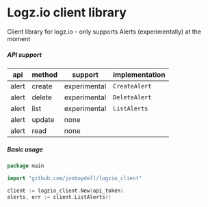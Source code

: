 # Logz.io client library

Client library for logz.io - only supports Alerts (experimentally) at the moment

##### API support

|api  |method|support     |implementation|
|-----|------|------------|--------------|
|alert|create|experimental|`CreateAlert` |
|alert|delete|experimental|`DeleteAlert` |
|alert|list  |experimental|`ListAlerts`  |
|alert|update|none        |              |
|alert|read  |none        |              |

##### Basic usage

```go
package main

import "github.com/jonboydell/logzio_client"

client := logzio_client.New(api_token)
alerts, err := client.ListAlerts()
```